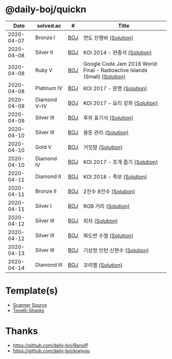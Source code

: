 # @daily-boj/quickn

| Date       | solved.ac   | #                | Title                                                         |
| ---------- | -------------- | ------------------------ | ------------------------------------------------------------ |
| 2020-04-07 | Bronze I       | [BOJ](http://boj.kr/1340) | 연도 진행바 [(Solution)](https://github.com/daily-boj/quickn/blob/master/P1340.rs) |
| 2020-04-08 | Silver II      | [BOJ](http://boj.kr/10166) | KOI 2014 - 관중석 [(Solution)](https://github.com/daily-boj/quickn/blob/master/P10166.rs) |
| 2020-04-08 | Ruby V         | [BOJ](http://boj.kr/14346) | Google Code Jam 2016 World Final - Radioactive Islands (Small) [(Solution)](https://github.com/daily-boj/quickn/blob/master/P14346.rs) |
| 2020-04-08 | Platinum IV    | [BOJ](http://boj.kr/14868) | KOI 2017 - 문명 [(Solution)](https://github.com/daily-boj/quickn/blob/master/P14868.rs) |
| 2020-04-09 | Diamond V~IV   | [BOJ](http://boj.kr/14869) | KOI 2017 - 요리 강좌 [(Solution)](https://github.com/daily-boj/quickn/blob/master/P14869.rs) |
| 2020-04-09 | Silver III     | [BOJ](http://boj.kr/1935) | 후위 표기식 [(Solution)](https://github.com/daily-boj/quickn/blob/master/P1935.rs) |
| 2020-04-10 | Silver III     | [BOJ](http://boj.kr/6236) | 용돈 관리 [(Solution)](https://github.com/daily-boj/quickn/blob/master/P6236.rs) |
| 2020-04-10 | Gold V         | [BOJ](http://boj.kr/1043) | 거짓말 [(Solution)](https://github.com/daily-boj/quickn/blob/master/P1043.rs) |
| 2020-04-10 | Diamond IV     | [BOJ](http://boj.kr/14870) | KOI 2017 - 조개 줍기 [(Solution)](https://github.com/daily-boj/quickn/blob/master/P14870.rs) |
| 2020-04-11 | Diamond II     | [BOJ](http://boj.kr/15978) | KOI 2018 - 족보 [(Solution)](https://github.com/daily-boj/quickn/blob/master/P15978.rs) |
| 2020-04-11 | Bronze II      | [BOJ](http://boj.kr/1373) | 2진수 8진수 [(Solution)](https://github.com/daily-boj/quickn/blob/master/P1373.rs) |
| 2020-04-11 | Silver I       | [BOJ](http://boj.kr/1149) | RGB 거리 [(Solution)](https://github.com/daily-boj/quickn/blob/master/P1149.rs) |
| 2020-04-12 | Silver III     | [BOJ](http://boj.kr/3213) | 피자 [(Solution)](https://github.com/daily-boj/quickn/blob/master/P3213.rs) |
| 2020-04-12 | Silver III     | [BOJ](http://boj.kr/9461) | 파도반 수열 [(Solution)](https://github.com/daily-boj/quickn/blob/master/P9461.rs) |
| 2020-04-13 | Silver III     | [BOJ](http://boj.kr/2435) | 기상청 인턴 신현수 [(Solution)](https://github.com/daily-boj/quickn/blob/master/P2435.rs) |
| 2020-04-14 | Diamond III    | [BOJ](http://boj.kr/16941) | 꼬리별 [(Solution)](https://github.com/daily-boj/quickn/blob/master/P16941.rs) |

# Template(s)
- [Scanner](https://github.com/daily-boj/quickn/blob/master/templates/template-scanner.rs) [Source](https://github.com/EbTech/rust-algorithms)
- [Tonelli-Shanks](https://github.com/daily-boj/quickn/blob/master/templates/tonelli-shanks.rs)

# Thanks
- https://github.com/daily-boj/RanolP
- https://github.com/daily-boj/kiwiyou
